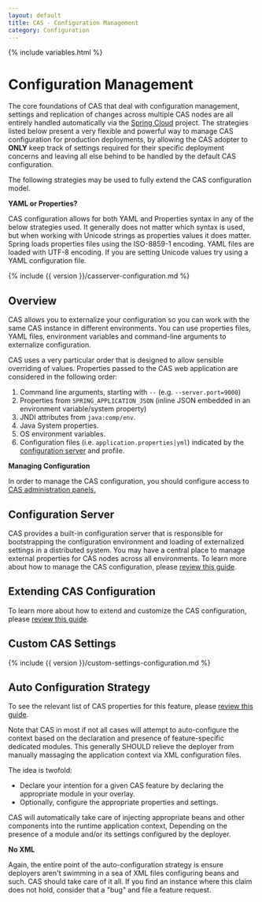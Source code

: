 ```yaml
---
layout: default
title: CAS - Configuration Management
category: Configuration
---
```


{% include variables.html %}

# Configuration Management

The core foundations of CAS that deal with configuration management, settings and replication of changes
across multiple CAS nodes are all entirely handled automatically via the
[Spring Cloud](https://github.com/spring-cloud/spring-cloud-config) project. The strategies listed below
present a very flexible and powerful way to manage CAS configuration for production deployments, by
allowing the CAS adopter to **ONLY** keep track of settings required for their specific deployment concerns
and leaving all else behind to be handled by the default CAS configuration.

The following strategies may be used to fully extend the CAS configuration model.

<div class="alert alert-info"><strong>YAML or Properties?</strong><p>CAS configuration allows for both
YAML and Properties syntax in any of the below strategies used. It generally does not matter which syntax 
is used, but when working with Unicode strings as properties values it does matter. Spring loads properties
files using the ISO-8859-1 encoding. YAML files are loaded with UTF-8 encoding. If you are setting Unicode
values try using a YAML configuration file.</p></div>

{% include {{ version }}/casserver-configuration.md %}

## Overview

CAS allows you to externalize your configuration so you can work with the same CAS instance in
different environments. You can use properties files, YAML files, environment variables and
command-line arguments to externalize configuration.

CAS uses a very particular order that is designed to allow 
sensible overriding of values. Properties passed to the CAS web application 
are considered in the following order:

1. Command line arguments, starting with `--` (e.g. `--server.port=9000`)
2. Properties from `SPRING_APPLICATION_JSON` (inline JSON embedded in an environment variable/system property)
3. JNDI attributes from `java:comp/env`.
4. Java System properties.
5. OS environment variables.
6. Configuration files (i.e. `application.properties|yml`) indicated by the [configuration server](#configuration-server) and profile.

<div class="alert alert-info"><strong>Managing Configuration</strong><p>In order to manage
the CAS configuration, you should configure access
to <a href="../monitoring/Monitoring-Statistics.html">CAS administration panels.</a></p></div>

## Configuration Server

CAS provides a built-in configuration server that is responsible for bootstrapping the configuration
environment and loading of externalized settings in a distributed system. You may have a central
place to manage external properties for CAS nodes across all environments. To learn more about how to manage the CAS configuration, please [review this guide](Configuration-Server-Management.html).

## Extending CAS Configuration

To learn more about how to extend and customize the CAS configuration, please [review this guide](Configuration-Management-Extensions.html).

## Custom CAS Settings

{% include {{ version }}/custom-settings-configuration.md %}

## Auto Configuration Strategy

To see the relevant list of CAS properties for this
feature, please [review this guide](Configuration-Storage.html).

Note that CAS in most if not all cases will attempt to auto-configure the context based on the declaration
and presence of feature-specific dedicated modules. This generally SHOULD relieve the deployer
from manually massaging the application context via XML configuration files.

The idea is twofold:

- Declare your intention for a given CAS feature by declaring the appropriate module in your overlay.
- Optionally, configure the appropriate properties and settings.

CAS will automatically take care of injecting appropriate beans and other components into the runtime application context,
Depending on the presence of a module and/or its settings configured by the deployer.

<div class="alert alert-info"><strong>No XML</strong><p>Again, the entire point of
the auto-configuration strategy is ensure deployers aren't swimming in a sea of XML files
configuring beans and such. CAS should take care of it all. If you find an instance where
this claim does not hold, consider that a "bug" and file a feature request.</p></div>



